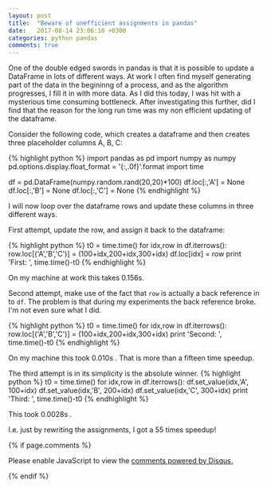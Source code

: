 ```yaml
---
layout: post
title:  "Beware of unefficient assignments in pandas"
date:   2017-08-14 23:06:10 +0300
categories: python pandas
comments: true
---
```

One of the double edged swords in pandas is that it is possible to update a DataFrame in lots of different ways. At work I often find myself generating part of the data in the begininng of a process, and as the algorithm progresses, I fill it in with more data. As I did this today, I was hit with a mysterious time consuming bottleneck. After investigating this further, did I find that the reason for the long run time was my non efficient updating of the dataframe.

Consider the following code, which creates a dataframe and then creates three placeholder columns A, B, C:

{% highlight python %}
import pandas as pd
import numpy as numpy
pd.options.display.float_format = '{:,.0f}'.format
import time

df = pd.DataFrame(numpy.random.rand(20,20)*100)
df.loc[:,'A'] = None
df.loc[:,'B'] = None
df.loc[:,'C'] = None
{% endhighlight %}

I will now loop over the dataframe rows and update these columns in three different ways.

First attempt, update the row, and assign it back to the dataframe:

{% highlight python %}
t0 = time.time()
for idx,row in df.iterrows():
  row.loc[('A','B','C')] = (100+idx,200+idx,300+idx)
  df.loc[idx] = row
print 'First:  ', time.time()-t0
{% endhighlight %}

On my machine at work this takes 0.156s.

Second attempt, make use of the fact that `row` is actually a back reference in to `df`. The problem is that during my experiments the back reference broke. I'm not even sure what I did.

{% highlight python %}
t0 = time.time()
for idx,row in df.iterrows():
  row.loc[('A','B','C')] = (100+idx,200+idx,300+idx)
print 'Second: ', time.time()-t0
{% endhighlight %}

On my machine this took 0.010s . That is more than a fifteen time speedup.

The third attempt is in its simplicity is the absolute winner.
{% highlight python %}
t0 = time.time()
for idx,row in df.iterrows():
  df.set_value(idx,'A', 100+idx)
  df.set_value(idx,'B', 200+idx)
  df.set_value(idx,'C', 300+idx)
print 'Third:  ', time.time()-t0
{% endhighlight %}

This took 0.0028s . 

I.e. just by rewriting the assignments, I got a 55 times speedup!

{% if page.comments %}
<div id="disqus_thread"></div>
<script>

/**
*  RECOMMENDED CONFIGURATION VARIABLES: EDIT AND UNCOMMENT THE SECTION BELOW TO INSERT DYNAMIC VALUES FROM YOUR PLATFORM OR CMS.
*  LEARN WHY DEFINING THESE VARIABLES IS IMPORTANT: https://disqus.com/admin/universalcode/#configuration-variables*/
/*
var disqus_config = function () {
this.page.url = PAGE_URL;  // Replace PAGE_URL with your page's canonical URL variable
this.page.identifier = PAGE_IDENTIFIER; // Replace PAGE_IDENTIFIER with your page's unique identifier variable
};
*/
(function() { // DON'T EDIT BELOW THIS LINE
var d = document, s = d.createElement('script');
s.src = 'https://dovg.disqus.com/embed.js';
s.setAttribute('data-timestamp', +new Date());
(d.head || d.body).appendChild(s);
})();
</script>
<noscript>Please enable JavaScript to view the <a href="https://disqus.com/?ref_noscript">comments powered by Disqus.</a></noscript>
                            
{% endif %}
